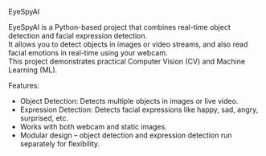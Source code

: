 EyeSpyAI

EyeSpyAI is a Python-based project that combines real-time object detection and facial expression detection.  
It allows you to detect objects in images or video streams, and also read facial emotions in real-time using your webcam.  
This project demonstrates practical Computer Vision (CV) and Machine Learning (ML).

Features:
- Object Detection: Detects multiple objects in images or live video.  
- Expression Detection: Detects facial expressions like happy, sad, angry, surprised, etc.  
- Works with both webcam and static images.  
- Modular design – object detection and expression detection run separately for flexibility.  

